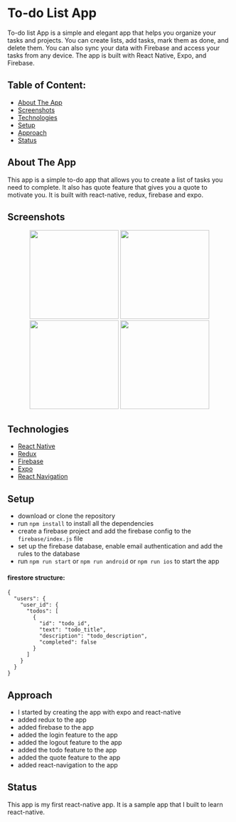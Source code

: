 
# To-do List App

To-do list App is a simple and elegant app that helps you organize your tasks and projects. You can create lists, add tasks, mark them as done, and delete them. You can also sync your data with Firebase and access your tasks from any device. The app is built with React Native, Expo, and Firebase.

## Table of Content:

- [About The App](#about-the-app)
- [Screenshots](#screenshots)
- [Technologies](#technologies)
- [Setup](#setup)
- [Approach](#approach)
- [Status](#status)

## About The App

This app is a simple to-do app that allows you to create a list of tasks you need to complete. It also has quote feature that gives you a quote to motivate you. It is built with react-native, redux, firebase and expo.

## Screenshots

<p align="center">
 <img width=200 src="https://github.com/Jacobjayk/To-Do-List-App/assets/98883398/d791a900-02d4-44f6-82c2-c9e8d56d16fe" />
 <img width=200 src="https://github.com/Jacobjayk/To-Do-List-App/assets/98883398/23eb14ce-17f8-4f3b-9b69-c7ca73fb6849" />
 <img width=200 src="https://github.com/Jacobjayk/To-Do-List-App/assets/98883398/1cd8f888-d2a0-4484-b414-781aefac2126" />
 <img width=200 src="https://github.com/Jacobjayk/To-Do-List-App/assets/98883398/bd5f6578-4088-40a4-b863-bcbe5216b07f" />
</p>

## Technologies

- [React Native](https://reactnative.dev/)
- [Redux](https://redux.js.org/)
- [Firebase](https://firebase.google.com/)
- [Expo](https://expo.io/)
- [React Navigation](https://reactnavigation.org/)

## Setup

- download or clone the repository
- run `npm install` to install all the dependencies
- create a firebase project and add the firebase config to the `firebase/index.js` file
- set up the firebase database, enable email authentication and add the rules to the database
- run `npm run start` or `npm run android` or `npm run ios` to start the app

#### firestore structure:

```
{
  "users": {
    "user_id": {
      "todos": [
        {
          "id": "todo_id",
          "text": "todo_title",
          "description": "todo_description",
          "completed": false
        }
      ]
    }
  }
}
```

## Approach

- I started by creating the app with expo and react-native
- added redux to the app
- added firebase to the app
- added the login feature to the app
- added the logout feature to the app
- added the todo feature to the app
- added the quote feature to the app
- added react-navigation to the app

## Status

This app is my first react-native app. It is a sample app that I built to learn react-native.
